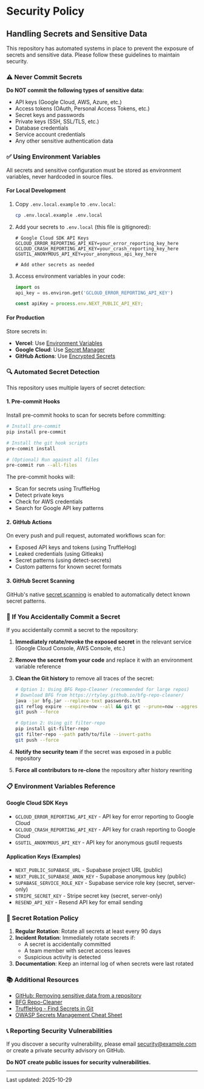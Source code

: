 # Security Policy

## Handling Secrets and Sensitive Data

This repository has automated systems in place to prevent the exposure of secrets and sensitive data. Please follow these guidelines to maintain security.

### ⚠️ Never Commit Secrets

**Do NOT commit the following types of sensitive data:**

- API keys (Google Cloud, AWS, Azure, etc.)
- Access tokens (OAuth, Personal Access Tokens, etc.)
- Secret keys and passwords
- Private keys (SSH, SSL/TLS, etc.)
- Database credentials
- Service account credentials
- Any other sensitive authentication data

### ✅ Using Environment Variables

All secrets and sensitive configuration must be stored as environment variables, never hardcoded in source files.

#### For Local Development

1. Copy `.env.local.example` to `.env.local`:
   ```bash
   cp .env.local.example .env.local
   ```

2. Add your secrets to `.env.local` (this file is gitignored):
   ```env
   # Google Cloud SDK API Keys
   GCLOUD_ERROR_REPORTING_API_KEY=your_error_reporting_key_here
   GCLOUD_CRASH_REPORTING_API_KEY=your_crash_reporting_key_here
   GSUTIL_ANONYMOUS_API_KEY=your_anonymous_api_key_here
   
   # Add other secrets as needed
   ```

3. Access environment variables in your code:
   ```python
   import os
   api_key = os.environ.get('GCLOUD_ERROR_REPORTING_API_KEY')
   ```
   
   ```javascript
   const apiKey = process.env.NEXT_PUBLIC_API_KEY;
   ```

#### For Production

Store secrets in:
- **Vercel**: Use [Environment Variables](https://vercel.com/docs/concepts/projects/environment-variables)
- **Google Cloud**: Use [Secret Manager](https://cloud.google.com/secret-manager)
- **GitHub Actions**: Use [Encrypted Secrets](https://docs.github.com/en/actions/security-guides/encrypted-secrets)

### 🔍 Automated Secret Detection

This repository uses multiple layers of secret detection:

#### 1. Pre-commit Hooks
Install pre-commit hooks to scan for secrets before committing:

```bash
# Install pre-commit
pip install pre-commit

# Install the git hook scripts
pre-commit install

# (Optional) Run against all files
pre-commit run --all-files
```

The pre-commit hooks will:
- Scan for secrets using TruffleHog
- Detect private keys
- Check for AWS credentials
- Search for Google API key patterns

#### 2. GitHub Actions
On every push and pull request, automated workflows scan for:
- Exposed API keys and tokens (using TruffleHog)
- Leaked credentials (using Gitleaks)
- Secret patterns (using detect-secrets)
- Custom patterns for known secret formats

#### 3. GitHub Secret Scanning
GitHub's native [secret scanning](https://docs.github.com/en/code-security/secret-scanning/about-secret-scanning) is enabled to automatically detect known secret patterns.

### 🚨 If You Accidentally Commit a Secret

If you accidentally commit a secret to the repository:

1. **Immediately rotate/revoke the exposed secret** in the relevant service (Google Cloud Console, AWS Console, etc.)

2. **Remove the secret from your code** and replace it with an environment variable reference

3. **Clean the Git history** to remove all traces of the secret:
   
   ```bash
   # Option 1: Using BFG Repo-Cleaner (recommended for large repos)
   # Download BFG from https://rtyley.github.io/bfg-repo-cleaner/
   java -jar bfg.jar --replace-text passwords.txt
   git reflog expire --expire=now --all && git gc --prune=now --aggressive
   git push --force
   
   # Option 2: Using git filter-repo
   pip install git-filter-repo
   git filter-repo --path path/to/file --invert-paths
   git push --force
   ```

4. **Notify the security team** if the secret was exposed in a public repository

5. **Force all contributors to re-clone** the repository after history rewriting

### 📋 Environment Variables Reference

#### Google Cloud SDK Keys
- `GCLOUD_ERROR_REPORTING_API_KEY` - API key for error reporting to Google Cloud
- `GCLOUD_CRASH_REPORTING_API_KEY` - API key for crash reporting to Google Cloud
- `GSUTIL_ANONYMOUS_API_KEY` - API key for anonymous gsutil requests

#### Application Keys (Examples)
- `NEXT_PUBLIC_SUPABASE_URL` - Supabase project URL (public)
- `NEXT_PUBLIC_SUPABASE_ANON_KEY` - Supabase anonymous key (public)
- `SUPABASE_SERVICE_ROLE_KEY` - Supabase service role key (secret, server-only)
- `STRIPE_SECRET_KEY` - Stripe secret key (secret, server-only)
- `RESEND_API_KEY` - Resend API key for email sending

### 🔐 Secret Rotation Policy

1. **Regular Rotation**: Rotate all secrets at least every 90 days
2. **Incident Rotation**: Immediately rotate secrets if:
   - A secret is accidentally committed
   - A team member with secret access leaves
   - Suspicious activity is detected
3. **Documentation**: Keep an internal log of when secrets were last rotated

### 📚 Additional Resources

- [GitHub: Removing sensitive data from a repository](https://docs.github.com/en/authentication/keeping-your-account-and-data-secure/removing-sensitive-data-from-a-repository)
- [BFG Repo-Cleaner](https://rtyley.github.io/bfg-repo-cleaner/)
- [TruffleHog - Find Secrets in Git](https://github.com/trufflesecurity/trufflehog)
- [OWASP Secrets Management Cheat Sheet](https://cheatsheetseries.owasp.org/cheatsheets/Secrets_Management_Cheat_Sheet.html)

### 📞 Reporting Security Vulnerabilities

If you discover a security vulnerability, please email security@example.com or create a private security advisory on GitHub.

**Do NOT create public issues for security vulnerabilities.**

---

Last updated: 2025-10-29

